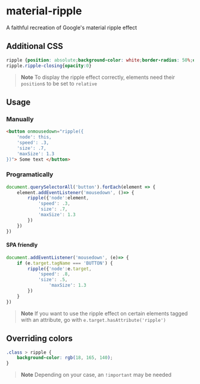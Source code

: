 # material-ripple
A faithful recreation of Google's material ripple effect

## Additional CSS
```css
ripple {position: absolute;background-color: white;border-radius: 50%;opacity: .3;pointer-events: none;}
ripple.ripple-closing{opacity:0}
```

> **Note**
> To display the ripple effect correctly, elements need their `position`s to be set to `relative`

## Usage
### Manually
```html
<button onmousedown="ripple({
	'node': this,
	'speed': .3,
	'size': .7,
	'maxSize': 1.3
})"> Some text </button>
```

### Programatically
```javascript
document.querySelectorAll('button').forEach(element => {
	element.addEventListener('mousedown', ()=> {
		ripple({'node':element,
			'speed': .3,
			'size': .7,
			'maxSize': 1.3
		})
	})
})
```

#### SPA friendly
```javascript
document.addEventListener('mousedown', (e)=> {
    if (e.target.tagName === 'BUTTON') {
        ripple({'node':e.target,
      		'speed': .8,
      		'size': .5,
     	        'maxSize': 1.3
        })
    }
})
```
> **Note**
> If you want to use the ripple effect on certain elements tagged with an attribute, go with `e.target.hasAttribute('ripple')`

## Overriding colors
```css
.class > ripple {
	background-color: rgb(18, 165, 140);
}
```
> **Note**
> Depending on your case, an `!important` may be needed
